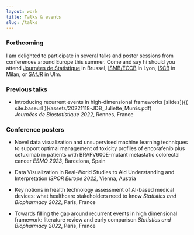 ```yaml
---
layout: work
title: Talks & events
slug: /talks
---
```


### **Forthcoming**
I am delighted to participate in several talks and poster sessions from conferences around Europe this summer. 
Come and say hi should you attend [Journées de Statistique](https://jds2023.sciencesconf.org/) in Brussel, [ISMB/ECCB](https://www.iscb.org/ismbeccb2023) in Lyon, [ISCB](https://www.iscb2023.info/) in Milan, or [SAfJR](https://www.uni-ulm.de/mawi/statistics/upcoming-events/safjr2023/) in Ulm.

### **Previous talks**
* Introducing recurrent events in high-dimensional frameworks [slides]({{ site.baseurl }}/assets/20221118-JDB_Juliette_Murris.pdf) <br> *Journées de Biostatistique 2022*, Rennes, France

### **Conference posters**
* Novel data visualization and unsupervised machine learning techniques to support optimal management of toxicity profiles of encorafenib plus cetuximab in patients with BRAFV600E-mutant metastatic colorectal cancer
*ESMO 2023*, Barcelona, Spain

* Data Visualization in Real-World Studies to Aid Understanding and Interpretation
*ISPOR Europe 2022*, Vienna, Austria

* Key notions in health technology assessment of AI-based medical devices: what healthcare stakeholders need to know 
*Statistics and Biopharmacy 2022*, Paris, France

* Towards filling the gap around recurrent events in high dimensional framework: literature review and early comparison
*Statistics and Biopharmacy 2022*, Paris, France